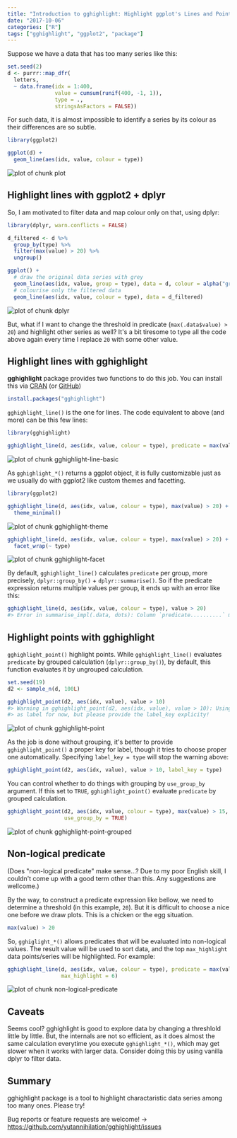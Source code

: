 ```yaml
---
title: "Introduction to gghighlight: Highlight ggplot's Lines and Points with Predicates"
date: "2017-10-06"
categories: ["R"]
tags: ["gghighlight", "ggplot2", "package"]
---
```


Suppose we have a data that has too many series like this:


```r
set.seed(2)
d <- purrr::map_dfr(
  letters,
  ~ data.frame(idx = 1:400,
               value = cumsum(runif(400, -1, 1)),
               type = .,
               stringsAsFactors = FALSE))
```

For such data, it is almost impossible to identify a series by its colour as their differences are so subtle.


```r
library(ggplot2)

ggplot(d) +
  geom_line(aes(idx, value, colour = type))
```

![plot of chunk plot](/post/2017-10-06-gghighlight_files/figure-html/plot-1.png)


## Highlight lines with ggplot2 + dplyr

So, I am motivated to filter data and map colour only on that, using dplyr:


```r
library(dplyr, warn.conflicts = FALSE)

d_filtered <- d %>%
  group_by(type) %>% 
  filter(max(value) > 20) %>%
  ungroup()

ggplot() +
  # draw the original data series with grey
  geom_line(aes(idx, value, group = type), data = d, colour = alpha("grey", 0.7)) +
  # colourise only the filtered data
  geom_line(aes(idx, value, colour = type), data = d_filtered)
```

![plot of chunk dplyr](/post/2017-10-06-gghighlight_files/figure-html/dplyr-1.png)

But, what if I want to change the threshold in predicate (`max(.data$value) > 20`) and highlight other series as well? It's a bit tiresome to type all the code above again every time I replace `20` with some other value.

## Highlight lines with gghighlight

**gghighlight** package provides two functions to do this job. You can install this via [CRAN](https://cran.r-project.org/package=gghighlight) (or [GitHub](https://github.com/yutannihilation/gghighlight/))


```r
install.packages("gghighlight")
```

`gghighlight_line()` is the one for lines. The code equivalent to above (and more) can be this few lines:


```r
library(gghighlight)

gghighlight_line(d, aes(idx, value, colour = type), predicate = max(value) > 20)
```

![plot of chunk gghighlight-line-basic](/post/2017-10-06-gghighlight_files/figure-html/gghighlight-line-basic-1.png)

As `gghighlight_*()` returns a ggplot object, it is fully customizable just as we usually do with ggplot2 like custom themes and facetting.


```r
library(ggplot2)

gghighlight_line(d, aes(idx, value, colour = type), max(value) > 20) +
  theme_minimal()
```

![plot of chunk gghighlight-theme](/post/2017-10-06-gghighlight_files/figure-html/gghighlight-theme-1.png)


```r
gghighlight_line(d, aes(idx, value, colour = type), max(value) > 20) +
  facet_wrap(~ type)
```

![plot of chunk gghighlight-facet](/post/2017-10-06-gghighlight_files/figure-html/gghighlight-facet-1.png)

By default, `gghighlight_line()` calculates `predicate` per group, more precisely, `dplyr::group_by()` + `dplyr::summarise()`. So if the predicate expression returns multiple values per group, it ends up with an error like this:


```r
gghighlight_line(d, aes(idx, value, colour = type), value > 20)
#> Error in summarise_impl(.data, dots): Column `predicate..........` must be length 1 (a summary value), not 400
```


## Highlight points with gghighlight

`gghighlight_point()` highlight points. While `gghighlight_line()` evaluates `predicate` by grouped calculation (`dplyr::group_by()`), by default, this function evaluates it by ungrouped calculation.


```r
set.seed(19)
d2 <- sample_n(d, 100L)

gghighlight_point(d2, aes(idx, value), value > 10)
#> Warning in gghighlight_point(d2, aes(idx, value), value > 10): Using type
#> as label for now, but please provide the label_key explicity!
```

![plot of chunk gghighlight-point](/post/2017-10-06-gghighlight_files/figure-html/gghighlight-point-1.png)

As the job is done without grouping, it's better to provide `gghighlight_point()` a proper key for label, though it tries to choose proper one automatically. Specifying `label_key = type` will stop the warning above:


```r
gghighlight_point(d2, aes(idx, value), value > 10, label_key = type)
```

You can control whether to do things with grouping by `use_group_by` argument. If this set to `TRUE`, `gghighlight_point()` evaluate `predicate` by grouped calculation.


```r
gghighlight_point(d2, aes(idx, value, colour = type), max(value) > 15, label_key = type,
                  use_group_by = TRUE)
```

![plot of chunk gghighlight-point-grouped](/post/2017-10-06-gghighlight_files/figure-html/gghighlight-point-grouped-1.png)

## Non-logical predicate

(Does "non-logical predicate" make sense...? Due to my poor English skill, I couldn't come up with a good term other than this. Any suggestions are wellcome.)

By the way, to construct a predicate expression like bellow, we need to determine a threshold (in this example, `20`). But it is difficult to choose a nice one before we draw plots. This is a chicken or the egg situation.


```r
max(value) > 20
```

So, `gghiglight_*()` allows predicates that will be evaluated into non-logical values. The result value will be used to sort data, and the top `max_highlight` data points/series will be highlighted. For example:


```r
gghighlight_line(d, aes(idx, value, colour = type), predicate = max(value),
                 max_highlight = 6)
```

![plot of chunk non-logical-predicate](/post/2017-10-06-gghighlight_files/figure-html/non-logical-predicate-1.png)

## Caveats

Seems cool? gghighlight is good to explore data by changing a threshlold little by little. But, the internals are not so efficient, as it does almost the same calculation everytime you execute `gghighlight_*()`, which may get slower when it works with larger data. Consider doing this by using vanilla dplyr to filter data.


## Summary

gghighlight package is a tool to highlight charactaristic data series among too many ones. Please try!

Bug reports or feature requests are welcome! -> https://github.com/yutannihilation/gghighlight/issues
